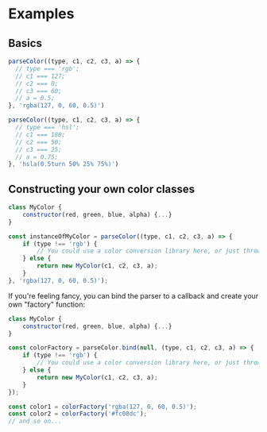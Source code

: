 # Examples

## Basics

```js
parseColor((type, c1, c2, c3, a) => {
  // type === 'rgb';
  // c1 === 127;
  // c2 === 0;
  // c3 === 60;
  // a = 0.5;
}, 'rgba(127, 0, 60, 0.5)')

parseColor((type, c1, c2, c3, a) => {
  // type === 'hsl';
  // c1 === 180;
  // c2 === 50;
  // c3 === 25;
  // a = 0.75;
}, 'hsla(0.5turn 50% 25% 75%)')
```

## Constructing your own color classes

```js
class MyColor {
    constructor(red, green, blue, alpha) {...}
}

const instanceOfMyColor = parseColor((type, c1, c2, c3, a) => {
    if (type !== 'rgb') {
        // You could use a color conversion library here, or just throw an error
    } else {
        return new MyColor(c1, c2, c3, a);
    }
}, 'rgba(127, 0, 60, 0.5)');
```

If you're feeling fancy, you can bind the parser to a callback and create your
own "factory" function:

```js
class MyColor {
    constructor(red, green, blue, alpha) {...}
}

const colorFactory = parseColor.bind(null, (type, c1, c2, c3, a) => {
    if (type !== 'rgb') {
        // You could use a color conversion library here, or just throw an error
    } else {
        return new MyColor(c1, c2, c3, a);
    }
});

const color1 = colorFactory('rgba(127, 0, 60, 0.5)');
const color2 = colorFactory('#fc08dc');
// and so on...
```
